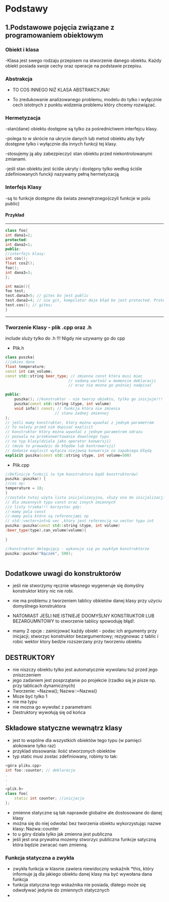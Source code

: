 # Podstawy
## 1.Podstawowe pojęcia związane z programowaniem obiektowym
### Obiekt i klasa

-Klasa jest swego rodzaju przepisem na stworzenie danego obiektu.
Każdy obiekt posiada swoje cechy oraz operacje na podstawie przepisu.

### Abstrakcja

- TO COS INNEGO NIŻ KLASA ABSTRAKCYJNA!

- To zredukowanie analizowanego problemu, modelu do tylko i wyłącznie cech
istotnych z punktu widzenia problemu który chcemy rozwiązać.


### Hermetyzacja

-stan(dane) obiektu dostępne są tylko za pośrednictwem interfejcu klasy.

-polega to w skrócie na ukrycie danych lub metod obiektu aby były dostępne tylko i wyłącznie dla innych funkcji tej klasy.

-stosujemy ją aby zabezpieczyć stan obiektu przed niekontrolowanymi zmianami.

-jeśli stan obiektu jest ściśle ukryty i dostępny tylko według ściśle zdefiniowanych funckji nazywamy pełną hermetyzacją
### Interfejs Klasy

-są to funkcje dostępne dla świata zewnętrznego(czyli funkcje w polu public)

#### Przykład

---
````c++
class foo{
int dana1=2;
protected:
int dana2=1;
public:
//interfejs klasy:
int cos();
float cos2();
foo();
int dana3=3;
};

int main(){
foo test;
test.dana3=5; // gites bo jest public
test.dana2=4; // nie git, kompilator daje błąd bo jest protected. Protected nie należy do interfejsu klasy
test.cos(); // gites;
}
````
---
### Tworzenie Klasy - plik .cpp oraz .h 
include sluży tylko do .h !!! NIgdy nie uzywamy go do cpp
- Plik.h
````c++
class puszka{
//jakies dane
float temperature;
const int can_volume;
const std::string beer_type; // zmienna const która musi miec
                            // nadaną wartość w momencie deklaracji 
                            // oraz nie mozna go poźniej nadpisać

public:
    puszka(); //konstruktor - nie tworzy obiektu, tylko go inicjuje!!!
    puszka(const std::string &type, int volume)
    void info() const; // funkcja która nie zmienia 
                      // stanu żadnej zmiennej
};
// jeśli mamy konstruktor, który można wywołać z jednym parametrem
// to należy przed nim dopisać explicit
// konstruktor który można wywołać z jednym parametrem odrazu 
// pozwala na przekonwertowanie dowolnego typu 
// na typ klasy(dziala jako operator konwersji) 
// (moze to prowadzic do błędów lub kontrowersji)
// dodanie explicit wyłącza niejawną konwersje co zapobiega błędą
explicit puszka(const std::string &type, int volume=500)

````
- Plik.cpp
````c++
//Definicje funkcji (w tym konstruktora bądź konstruktorów)
puszka::puszka() {
//cos np:
temperature = 18;
}
//została tutaj użyta lista inicjalizacyjna, służy ona do inicjalizacji wartości
// dla zmiennych typu const oraz innych zmiennych
//z listy trzeba!!! korzystac gdy:
//-mamy pola const
//-mamy pola które są referencjami np 
// std::vector<int>& vec ,który jest referencją na vector typu int
puszka::puszka(const std::string &type, int volume)
:beer_type(type),can_volume(volume){
    
}

//konstruktor delegujący - wykonuje się po zwykłym konstruktorze
puszka::puszka("Bączek", 500);



````
## Dodatkowe uwagi do konstruktorów

- jeśli nie stworzymy ręcznie własnego wygeneruje się domyślny konstruktor który nic nie robi.

- nie ma problemu z tworzeniem tablicy obkietów danej klasy przy użyciu domyślnego konstruktora

- NATOMIAST JEŚLI NIE ISTNIEJE DOOMYŚLNY KONSTRUKTOR LUB BEZARGUMNTOWY to stworzenie tablicy spowoduję błąd!.
- mamy 2 opcje : zainicjować każdy obiekt - podac ich argumenty przy inicjacji; stworzyc konstruktor bezargumentowy; rezygnowac z tablic i robic wektor ktory bedzie rozszerzany przy tworzeniu obiektu

## DESTRUKTORY

- nie niszczy obiektu tylko jest automatycznie wywolanu tuż przed jego zniszczeniem
- jego zadaniem jest posprzątanie po projekcie (rzadko się je pisze np. przy tablicach dynamicznych)
- Tworzenie: ~Nazwa(); Nazwa::~Nazwa()
- Moze być tylko 1
- nie ma typu
- nie mozna go wywołać z parametrami 
- Destruktory wywołują się od końca 

## Składowe statyczne wewnątrz klasy

- jest to wspólne dla wszystkich obiektów tego typu (w pamięci alokowane tylko raz)
- przyklad stosowania: ilość stworzonych obiektów
- typ static  musi zostac zdefiniowany, robimy to tak:
````c++
<góra pliku.cpp>
int foo::counter; // deklaracja
.
.
.
<plik.h>
class foo{
    static int counter; //inicjacja
};
````
- zmienne statyczne są tak naprawde globalne ale dostosowane do danej klasy
- można się do niej odwołać bez tworzenia obiektu wykorzystując nazwe klasy: Nazwa::counter
- to u góry dziala tylko jak zmienna jest publiczna
- jeśli jest ona prywatna mozemy stworzyc publiczna funkcje satyczną która będzie zwracać nam zmienną.

### Funkcja statyczna a zwykła

- zwykła funkcja w klasnie zawiera niewidoczny wskaźnik *this, który informuje ją dla jakiego obiektu danej klasy ma być wywołana dana funkcja
- funkcja statyczna tego wskaźnika nie posiada, dlatego może się odwoływać jedynie do zmiennych statycznych
- 